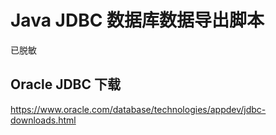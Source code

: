 # Java JDBC 数据库数据导出脚本

已脱敏

## Oracle JDBC 下载

https://www.oracle.com/database/technologies/appdev/jdbc-downloads.html
